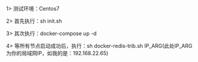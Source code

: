 1> 测试环境：Centos7

2> 首先执行：sh init.sh

3> 其次执行：docker-compose up -d

4> 等所有节点启动成功后，执行：sh docker-redis-trib.sh IP_ARG(此处IP_ARG为你的局域网IP，如我的是：192.168.22.65)
